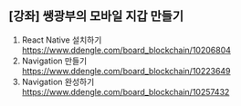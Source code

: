 [강좌] 쌩광부의 모바일 지갑 만들기
-------------------------------

1. React Native 설치하기  
https://www.ddengle.com/board_blockchain/10206804  
2. Navigation 만들기  
https://www.ddengle.com/board_blockchain/10223649
3. Navigation 완성하기  
https://www.ddengle.com/board_blockchain/10257432
